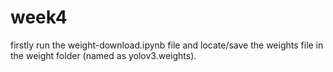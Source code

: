 # week4

firstly run the weight-download.ipynb file and locate/save the weights file in the weight folder (named as yolov3.weights).
